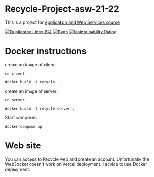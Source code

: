 # Recycle-Project-asw-21-22

This is a project for [Application and Web Services course](https://www.unibo.it/it/didattica/insegnamenti/insegnamento/2022/412604)

[![Duplicated Lines (%)](https://sonarcloud.io/api/project_badges/measure?project=AndreaRettaroli_Recycle-Project-asw-21-22&metric=duplicated_lines_density)](https://sonarcloud.io/dashboard?id=AndreaRettaroli_Recycle-Project-asw-21-22)
[![Bugs](https://sonarcloud.io/api/project_badges/measure?project=AndreaRettaroli_Recycle-Project-asw-21-22&metric=bugs)](https://sonarcloud.io/dashboard?id=AndreaRettaroli_Recycle-Project-asw-21-22)
[![Maintainability Rating](https://sonarcloud.io/api/project_badges/measure?project=AndreaRettaroli_Recycle-Project-asw-21-22l&metric=sqale_rating)](https://sonarcloud.io/dashboard?id=AndreaRettaroli_Recycle-Project-asw-21-22)


# Docker instructions
create an image of client:
````
cd client
````
````
docker build -t recycle .
````
create an image of server:
````
cd server
````
````
docker build -t recycle-server .
````

Start composer:

````
docker-compose up
````


# Web site

You can access to [Recycle web](https://recycle-project.vercel.app/login) and create an account.
Unfortunatly the WebSocket doesn't work on Vercel deployment. I advice to use Docker deployment.